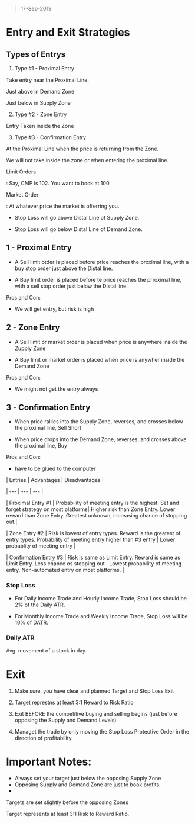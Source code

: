 > 17-Sep-2019
# Entry and Exit Strategies

## Types of Entrys

1. Type #1 - Proximal Entry

Take entry near the Proximal Line.

Just above in Demand Zone

Just below in Supply Zone

  

2. Type #2 - Zone Entry

Entry Taken inside the Zone

  

3. Type #3 - Confirmation Entry

At the Proximal Line when the price is returning from the Zone.

We will not take inside the zone or when entering the proximal line.

  
  

Limit Orders

: Say, CMP is 102. You want to book at 100.

  

Market Order

: At whatever price the market is offerring you.

  

- Stop Loss will go above Distal Line of Supply Zone.

  

- Stop Loss will go below Distal Line of Demand Zone.

  

## 1 - Proximal Entry

- A Sell limit otder is placed before price reaches the proximal line, with a buy stop order just above the Distal line.

  

- A Buy limit order is placed before te price reaches the prroximal line, with a sell stop order just below the Distal line.

  

Pros and Con:

- We will get entry, but risk is high

  

## 2 - Zone Entry

- A Sell limit or market order is placed when price is anywhere inside the Zupply Zone

  

- A Buy limit or market order is placed when price is anywher inside the Demand Zone

  

Pros and Con:

- We might not get the entry always

  

## 3 - Confirmation Entry

- When price rallies into the Supply Zone, reverses, and crosses below the proximal line, Sell Short

  

- When price drops into the Demand Zone, reverses, and crosses above the proximal line, Buy

  

Pros and Con:

- have to be glued to the computer

  
  

| Entries | Advantages | Disadvantages |

| --- | --- | --- |

| Proximal Entry #1 | Probability of meeting entry is the highest. Set and forget strategy on most platforms| Higher risk than Zone Entry. Lower reward than Zone Entry. Greatest unknown, increasing chance of stopping out.|

| Zone Entry #2 | Risk is lowest of entry types. Reward is the greatest of entry types. Probability of meeting entry higher than #3 entry | Lower probablity of meeting entry |

| Confirmation Entry #3 | Risk is same as Limit Entry. Reward is same as Limit Entry. Less chance os stopping out | Lowest probability of meeting entry. Non-automated entry on most platforms. |

  

### Stop Loss

- For Daily Income Trade and Hourly Income Trade, Stop Loss should be 2% of the Daily ATR.

- For Monthly Income Trade and Weekly Income Trade, Stop Loss will be 10% of DATR.

  

### Daily ATR

Avg. movement of a stock in day.

  

# Exit

1. Make sure, you have clear and planned Target and Stop Loss Exit

2. Target represtns at least 3:1 Reward to Risk Ratio

3. Exit BEFORE the competitive buying and selling begins (just before opposing the Supply and Demand Levels)

4. Managet the trade by only moving the Stop Loss Protective Order in the direction of profitability.

  

# Important Notes:
- Always set your target just below the opposing Supply Zone
- Opposing Supply and Demand Zone are just to book profits.
-   

Targets are set slightly before the opposing Zones

Target represents at least 3:1 Risk to Reward Ratio.
<!--stackedit_data:
eyJoaXN0b3J5IjpbLTE1ODE0MjIxNSwxNjkwNDQ3MzQ0XX0=
-->